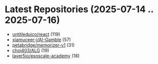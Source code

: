 # Latest Repositories (2025-07-14 .. 2025-07-16)

- [untitleduico/react](https://github.com/untitleduico/react) (119)
- [xiamuceer-j/AI-Gamble](https://github.com/xiamuceer-j/AI-Gamble) (57)
- [petabridge/memorizer-v1](https://github.com/petabridge/memorizer-v1) (31)
- [choi403/ALG](https://github.com/choi403/ALG) (19)
- [layer5io/exoscale-academy](https://github.com/layer5io/exoscale-academy) (18)
